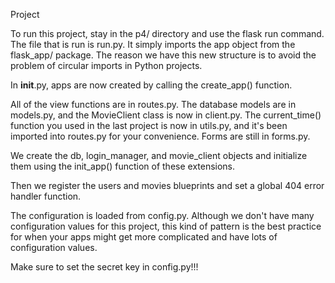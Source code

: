 Project

To run this project, stay in the p4/ directory and use the flask run command. The file that is run is run.py. It simply imports the app object from the flask_app/ package. The reason we have this new structure is to avoid the problem of circular imports in Python projects.

In __init__.py, apps are now created by calling the create_app() function.

All of the view functions are in routes.py. The database models are in models.py, and the MovieClient class is now in client.py. The current_time() function you used in the last project is now in utils.py, and it's been imported into routes.py for your convenience. Forms are still in forms.py.

We create the db, login_manager, and movie_client objects and initialize them using the init_app() function of these extensions.

Then we register the users and movies blueprints and set a global 404 error handler function.

The configuration is loaded from config.py. Although we don't have many configuration values for this project, this kind of pattern is the best practice for when your apps might get more complicated and have lots of configuration values.

Make sure to set the secret key in config.py!!!
